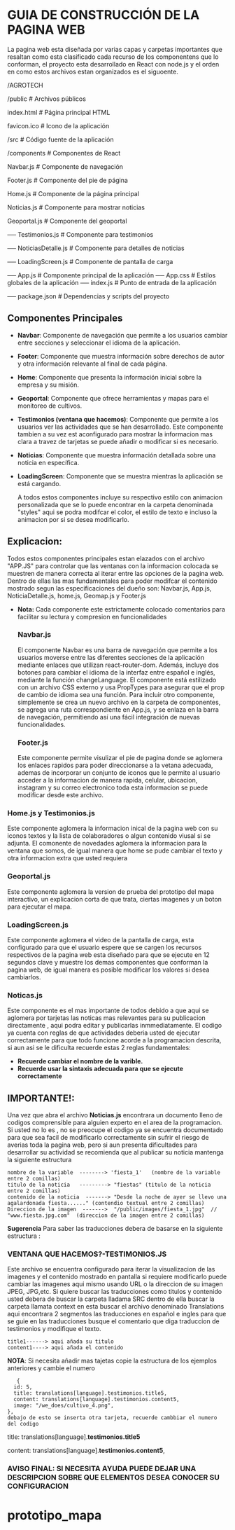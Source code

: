 # GUIA DE CONSTRUCCIÓN DE LA PAGINA WEB
  La pagina web esta diseñada por varias capas y carpetas importantes que resaltan como esta
  clasificado cada recurso de los componentens que lo conforman, el proyecto esta desarrollado
  en React con node.js y el orden en como estos archivos estan organizados es el siguoente.

/AGROTECH

 /public                      # Archivos públicos
 
index.html               # Página principal HTML

favicon.ico              # Icono de la aplicación

/src                         # Código fuente de la aplicación

/components              # Componentes de React

Navbar.js            # Componente de navegación

Footer.js            # Componente del pie de página

Home.js              # Componente de la página principal

Noticias.js          # Componente para mostrar noticias

Geoportal.js         # Componente del geoportal
 
── Testimonios.js       # Componente para testimonios

── NoticiasDetalle.js    # Componente para detalles de noticias

── LoadingScreen.js      # Componente de pantalla de carga


── App.js                   # Componente principal de la aplicación
── App.css                  # Estilos globales de la aplicación
── index.js                 # Punto de entrada de la aplicación

── package.json                 # Dependencias y scripts del proyecto


## Componentes Principales

- **Navbar**: Componente de navegación que permite a los usuarios cambiar entre secciones y seleccionar el idioma de la aplicación.
- **Footer**: Componente que muestra información sobre derechos de autor y otra información relevante al final de cada página.
- **Home**: Componente que presenta la información inicial sobre la empresa y su misión.
- **Geoportal**: Componente que ofrece herramientas y mapas para el monitoreo de cultivos.
- **Testimonios (ventana que hacemos)**: Componente que permite a los usuarios ver las actividades que se han desarrollado.
Este componente tambien a su vez est aconfigurado para mostrar la informacion mas clara a travez de 
tarjetas se puede añadir o modificar si es necesario.
- **Noticias**: Componente que muestra información detallada sobre una noticia en  específica.
- **LoadingScreen**: Componente que se muestra mientras la aplicación se está cargando.



  A todos estos componentes incluye su respectivo estilo con animacion personalizada que se lo puede
  encontrar en la carpeta denominada "styles"  aqui se podra modifcar el color, el estilo de texto e incluso la animacion
  por si se desea modificarlo.
  
 ## Explicacion:
 Todos estos componentes principales estan elazados con el archivo "APP.JS" para controlar que las ventanas
 con la informacion colocada se muestren de manera correcta al iterar entre las opciones de la pagina web.
 Dentro de ellas las mas fundamentales para poder modifcar el contenido mostrado segun las especificaciones del dueño son:
  Navbar.js, App.js, NoticiaDetalle.js, home.js, Geomap.js y Footer.js
  
- **Nota:** Cada componente este estrictamente colocado comentarios para facilitar su lectura y compresion en funcionalidades

  ### Navbar.js
  El componente Navbar es una barra de navegación que permite a los usuarios moverse entre las diferentes secciones de la aplicación mediante enlaces que utilizan react-router-dom. Además, incluye dos botones para cambiar el idioma de la interfaz entre español e inglés, mediante la función changeLanguage. El componente está estilizado con un archivo CSS externo y usa PropTypes para asegurar que el prop de cambio de idioma sea una función. Para incluir otro componente, simplemente se crea un nuevo archivo en la carpeta de componentes, se agrega una ruta correspondiente en App.js, y se enlaza en la barra de navegación, permitiendo así una fácil integración de nuevas funcionalidades.

  ### Footer.js
  Este componente permite visulizar el pie de pagina donde se aglomera los enlaces rapidos para poder direccionarse a la vetana adecuada,
  ademas de incorporar un conjunto de iconos que le permite al usuario acceder a la informacion de manera rapida, celular, ubicacion, instagram
  y su correo electronico toda esta informacion se puede modificar desde este archivo.

### Home.js y Testimonios.js
  Este componente aglomera la informacion inical de la pagina web con su iconos textos y la
  lista de colaboradores o algun contenido viusal si se adjunta.
  El comonente de novedades aglomera la informacion para la ventana que somos, de igual manera que home
  se pude cambiar el texto y otra informacion extra que usted requiera

### Geoportal.js
  Este componente aglomera la version de prueba del prototipo del mapa interactivo, un explicacion
  corta de que trata, ciertas imagenes y un boton para ejecutar el mapa.

### LoadingScreen.js
Este componente aglomera el video de la pantalla de carga, esta configurado para que el usuario
espere que se cargen los recursos respectivos de la pagina web esta diseñado para que se ejecute
en 12 segundos clave y muestre los demas componentes que conforman la pagina web, de igual manera es
posible modificar los valores si desea cambiarlos.





### Noticas.js
  Este componente es el mas importante de todos debido a que aqui se aglomera por tarjetas 
  las noticas mas relevantes para su publicacion directamente , aqui podra editar y publicarlas inmmediatamente.
  El codigo ya cuenta con reglas de que actividades deberia usted de ejecutar correctamente para que todo 
  funcione acorde a la programacion descrita, si aun asi se le dificulta recuerde estas 2 reglas fundamentales:

 - **Recuerde cambiar el nombre de la varible.**
 - **Recuerde usar la sintaxis adecuada para que se ejecute correctamente**

  ## IMPORTANTE!:
  Una vez que abra el archivo **Noticias.js**  encontrara un documento lleno de codigos comprensible para alguien experto en el area de la programacion.
  Si usted no lo es , no se preocupe el codigo ya se encuentra documentado para que sea facil de modificarlo correctamente
  sin sufrir el riesgo de averias toda la pagina web,  pero si aun presenta dificultades para desarrollar su actividad 
  se recomienda que al publicar su noticia mantenga la siguiente estructura 

    nombre de la variable  --------> 'fiesta_1'   (nombre de la variable entre 2 comillas)
    titulo de la noticia   ---------> "fiestas" (titulo de la noticia entre 2 comillas)
    contenido de la noticia  -------> "Desde la noche de ayer se llevo una agalardonada fiesta......" (contendio textual entre 2 comillas)
    Direccion de la imagen  ------->  "/public/images/fiesta_1.jpg"  //  "www.fiesta.jpg.com"  (direccion de la imagen entre 2 comillas)
**Sugerencia**
Para saber las traducciones debera de basarse en la siguiente estructura :
### VENTANA QUE HACEMOS?-TESTIMONIOS.JS
Este archivo se encuentra configurado para iterar la visualizacion de las imagenes y el contenido 
mostrado en pantalla si requiere modificarlo puede cambiar las imagenes aqui mismo usando URL o la direccion de su
imagen JPEG, JPG,etc.
Si quiere buscar las traducciones como titulos y contenido usted debera de buscar la carpeta lladama SRC
dentro de ella buscar la carpeta llamata context en esta buscar el archivo denominado Translations
aqui encontrara 2 segmentos las traducciones en español e ingles para que se guie en las traducciones 
busque el comentario que diga traduccion de testimonios y modifique el texto.

    title1------> aqui añada su titulo
    content1----> aqui añada el contenido 
**NOTA**: Si necesita añadir mas tajetas copie la estructura de los ejemplos anteriores y cambie el numero 

       {
      id: 5,
      title: translations[language].testimonios.title5,
      content: translations[language].testimonios.content5,
      image: "/we_does/cultivo_4.png",
    },
    debajo de esto se inserta otra tarjeta, recuerde cambbiar el numero del codigo 
title: translations[language].**testimonios.title5**


   
content: translations[language].**testimonios.content5**,

### AVISO FINAL:  SI NECESITA AYUDA PUEDE DEJAR UNA DESCRIPCION SOBRE QUE ELEMENTOS DESEA CONOCER SU CONFIGURACION
# prototipo_mapa
